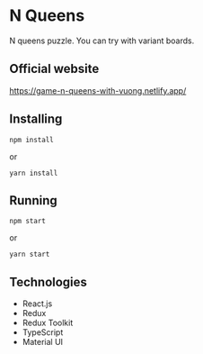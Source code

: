 # N Queens
N queens puzzle. You can try with variant boards.

## Official website
<a href="https://game-n-queens-with-vuong.netlify.app/" target="_blank">https://game-n-queens-with-vuong.netlify.app/</a>

## Installing
```
npm install
```
or
```
yarn install
```

## Running
```
npm start
```
or
```
yarn start
```

## Technologies
- React.js
- Redux
- Redux Toolkit
- TypeScript
- Material UI